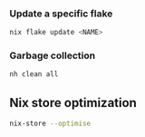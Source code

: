### Update a specific flake
```bash
nix flake update <NAME>
```

### Garbage collection
```bash
nh clean all
```

## Nix store optimization
```bash
nix-store --optimise
```

